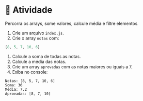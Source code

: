 # 📝 Atividade

Percorra os arrays, some valores, calcule média e filtre elementos.

1. Crie um arquivo `index.js`.
2. Crie o array `notas` com:

```jsx
[8, 5, 7, 10, 6]

```

1. Calcule a soma de todas as notas.
2. Calcule a média das notas.
3. Crie um array `aprovadas` com as notas maiores ou iguais a 7.
4. Exiba no console:

```
Notas: [8, 5, 7, 10, 6]
Soma: 36
Média: 7.2
Aprovadas: [8, 7, 10]

```